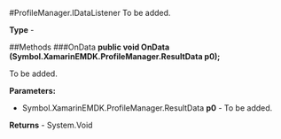 #ProfileManager.IDataListener
To be added.

**Type** - 

##Methods
###OnData
**public void OnData (Symbol.XamarinEMDK.ProfileManager.ResultData p0);**

To be added.

**Parameters:** 

* Symbol.XamarinEMDK.ProfileManager.ResultData **p0** - To be added.

**Returns** - System.Void



